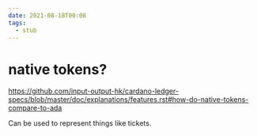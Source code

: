```yaml
---
date: 2021-08-18T00:08
tags: 
  - stub
---
```


# native tokens?

https://github.com/input-output-hk/cardano-ledger-specs/blob/master/doc/explanations/features.rst#how-do-native-tokens-compare-to-ada

Can be used to represent things like tickets.

